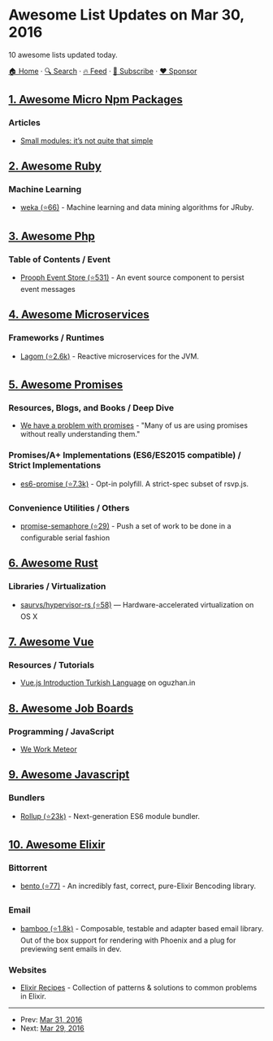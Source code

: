 # Awesome List Updates on Mar 30, 2016

10 awesome lists updated today.

[🏠 Home](/README.md) · [🔍 Search](https://www.trackawesomelist.com/search/) · [🔥 Feed](https://www.trackawesomelist.com/rss.xml) · [📮 Subscribe](https://trackawesomelist.us17.list-manage.com/subscribe?u=d2f0117aa829c83a63ec63c2f&id=36a103854c) · [❤️  Sponsor](https://github.com/sponsors/theowenyoung)



## [1. Awesome Micro Npm Packages](/content/parro-it/awesome-micro-npm-packages/README.md)

### Articles

*   [Small modules: it’s not quite that simple](https://medium.com/@Rich_Harris/small-modules-it-s-not-quite-that-simple-3ca532d65de4)

## [2. Awesome Ruby](/content/markets/awesome-ruby/README.md)

### Machine Learning

*   [weka (⭐66)](https://github.com/paulgoetze/weka-jruby) - Machine learning and data mining algorithms for JRuby.

## [3. Awesome Php](/content/ziadoz/awesome-php/README.md)

### Table of Contents / Event

*   [Prooph Event Store (⭐531)](https://github.com/prooph/event-store) - An event source component to persist event messages

## [4. Awesome Microservices](/content/mfornos/awesome-microservices/README.md)

### Frameworks / Runtimes

*   [Lagom (⭐2.6k)](https://github.com/lagom/lagom) - Reactive microservices for the JVM.

## [5. Awesome Promises](/content/wbinnssmith/awesome-promises/README.md)

### Resources, Blogs, and Books / Deep Dive

*   [We have a problem with promises](https://pouchdb.com/2015/05/18/we-have-a-problem-with-promises.html) - "Many of us are using promises without really understanding them."

### Promises/A+ Implementations (ES6/ES2015 compatible) / Strict Implementations

*   [es6-promise (⭐7.3k)](https://github.com/stefanpenner/es6-promise) - Opt-in polyfill. A strict-spec subset of rsvp.js.

### Convenience Utilities / Others

*   [promise-semaphore (⭐29)](https://github.com/samccone/promise-semaphore) - Push a set of work to be done in a configurable serial fashion

## [6. Awesome Rust](/content/rust-unofficial/awesome-rust/README.md)

### Libraries / Virtualization

*   [saurvs/hypervisor-rs (⭐58)](https://github.com/saurvs/hypervisor-rs) — Hardware-accelerated virtualization on OS X

## [7. Awesome Vue](/content/vuejs/awesome-vue/README.md)

### Resources / Tutorials

*   [Vue.js Introduction Turkish Language](http://oguzhan.in/vue-js-ile-uygulama-gelistirme/) on oguzhan.in

## [8. Awesome Job Boards](/content/tramcar/awesome-job-boards/README.md)

### Programming / JavaScript

*   [We Work Meteor](https://www.weworkmeteor.com/)

## [9. Awesome Javascript](/content/sorrycc/awesome-javascript/README.md)

### Bundlers

*   [Rollup (⭐23k)](https://github.com/rollup/rollup) - Next-generation ES6 module bundler.

## [10. Awesome Elixir](/content/h4cc/awesome-elixir/README.md)

### Bittorrent

*   [bento (⭐77)](https://github.com/folz/bento) - An incredibly fast, correct, pure-Elixir Bencoding library.

### Email

*   [bamboo (⭐1.8k)](https://github.com/thoughtbot/bamboo) - Composable, testable and adapter based email library. Out of the box support for rendering with Phoenix and a plug for previewing sent emails in dev.

### Websites

*   [Elixir Recipes](http://elixir-recipes.github.io/) - Collection of patterns & solutions to common problems in Elixir.

---

- Prev: [Mar 31, 2016](/content/2016/03/31/README.md)
- Next: [Mar 29, 2016](/content/2016/03/29/README.md)